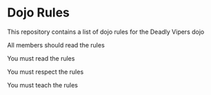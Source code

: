 Dojo Rules
==========

This repository contains a list of dojo rules for the Deadly Vipers dojo

All members should read the rules 

You must read the rules

You must respect the rules

You must teach the rules
